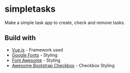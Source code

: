 # simpletasks

Make a simple task app to create, check and remove tasks.

## Build with

- [Vue.js](https://vuejs.org) - Framework used
- [Google Fonts](https://fonts.google.com/) - Styling
- [Font Awesome](https://fontawesome.com) - Styling
- [Awesome Bootstrap Checkbox](https://github.com/flatlogic/awesome-bootstrap-checkbox) - Checkbox Styling
